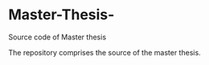 # Master-Thesis-
Source code of Master thesis 

The repository comprises the source of the master thesis. 
